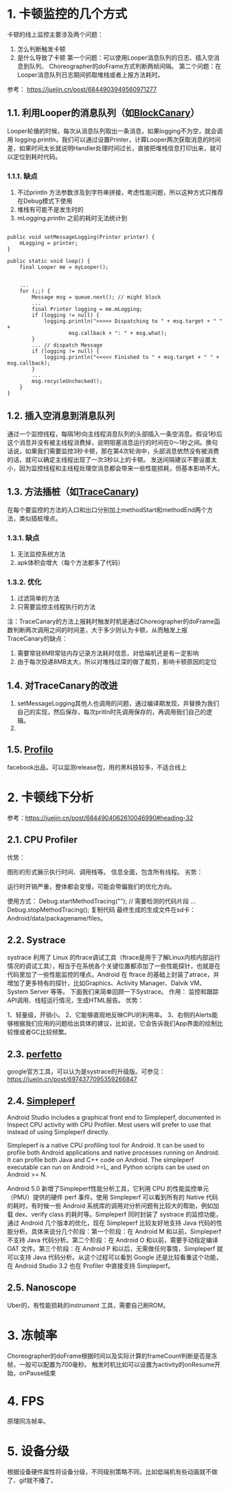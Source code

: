# 1. 卡顿监控的几个方式
卡顿的线上监控主要涉及两个问题：
1. 怎么判断触发卡顿
2. 是什么导致了卡顿
第一个问题：可以使用Looper消息队列的日志、插入空消息到队列、 Choreographer的doFrame方式判断两帧间隔。
第二个问题：在Looper消息队列日志期间抓取堆栈或者上报方法耗时。

参考：
https://juejin.cn/post/6844903949560971277
## 1.1. 利用Looper的消息队列（如[BlockCanary](https://github.com/markzhai/AndroidPerformanceMonitor)）
Looper轮循的时候，每次从消息队列取出一条消息，如果logging不为空，就会调用 logging.println，我们可以通过设置Printer，计算Looper两次获取消息的时间差，如果时间太长就说明Handler处理时间过长，直接把堆栈信息打印出来，就可以定位到耗时代码。
### 1.1.1. 缺点
1. 不过println 方法参数涉及到字符串拼接，考虑性能问题，所以这种方式只推荐在Debug模式下使用
2. 堆栈有可能不是发生时的
3. mLogging.println 之前的耗时无法统计到
```

public void setMessageLogging(Printer printer) {
    mLogging = printer;
}

public static void loop() {
    final Looper me = myLooper();


    ...
    for (;;) {
        Message msg = queue.next(); // might block
        ...
        final Printer logging = me.mLogging;
        if (logging != null) {
            logging.println(">>>>> Dispatching to " + msg.target + " " +
                    msg.callback + ": " + msg.what);
        }
        ... // dispatch Message
        if (logging != null) {
            logging.println("<<<<< Finished to " + msg.target + " " + msg.callback);
        }
        ...
        msg.recycleUnchecked();
    }
}
```
## 1.2. 插入空消息到消息队列
通过一个监控线程，每隔1秒向主线程消息队列的头部插入一条空消息。假设1秒后这个消息并没有被主线程消费掉，说明阻塞消息运行的时间在0～1秒之间。换句话说，如果我们需要监控3秒卡顿，那在第4次轮询中，头部消息依然没有被消费的话，就可以确定主线程出现了一次3秒以上的卡顿。
发送间隔建议不要设置太小，因为监控线程和主线程处理空消息都会带来一些性能损耗，但基本影响不大。

## 1.3. 方法插桩（如[TraceCanary](https://github.com/Tencent/matrix/wiki/Matrix-Android-TraceCanary))
在每个要监控的方法的入口和出口分别加上methodStart和methodEnd两个方法，类似插桩埋点。
### 1.3.1. 缺点
1. 无法监控系统方法
2. apk体积会增大（每个方法都多了代码）
### 1.3.2. 优化
1. 过滤简单的方法
2. 只需要监控主线程执行的方法

注：TraceCanary的方法上报耗时触发时机是通过Choreographer的doFrame函数判断两次调用之间的时间差，大于多少则认为卡顿，从而触发上报
TraceCanary的缺点：
1. 需要常驻8MB常驻内存记录方法耗时信息，对低端机还是有一定影响
2. 由于每次投递8MB太大，所以对堆栈过深的做了裁剪，影响卡顿原因的定位

## 1.4. 对TraceCanary的改进
1. setMessageLogging其他人也调用的问题，通过编译期发现，并替换为我们自己的实现，然后保存，每次pritln时先调用保存的，再调用我们自己的逻辑。
2. 

## 1.5. [Profilo](https://github.com/facebookincubator/profilo)
facebook出品，可以监测release包，用的黑科技较多，不适合线上

# 2. 卡顿线下分析
参考：https://juejin.cn/post/6844904062610046990#heading-32

## 2.1. CPU Profiler
优势：

图形的形式展示执行时间、调用栈等。
信息全面，包含所有线程。
劣势：

运行时开销严重，整体都会变慢，可能会带偏我们的优化方向。

使用方式：
Debug.startMethodTracing("");
// 需要检测的代码片段
...
Debug.stopMethodTracing();
复制代码
最终生成的生成文件在sd卡：Android/data/packagename/files。

## 2.2. Systrace
systrace 利用了 Linux 的ftrace调试工具（ftrace是用于了解Linux内核内部运行情况的调试工具），相当于在系统各个关键位置都添加了一些性能探针，也就是在代码里加了一些性能监控的埋点。Android 在 ftrace 的基础上封装了atrace，并增加了更多特有的探针，比如Graphics、Activity Manager、Dalvik VM、System Server 等等。
下面我们来简单回顾一下Systrace。
作用：
监控和跟踪API调用、线程运行情况，生成HTML报告。
优势：

1、轻量级，开销小。
2、它能够直观地反映CPU的利用率。
3、右侧的Alerts能够根据我们应用的问题给出具体的建议，比如说，它会告诉我们App界面的绘制比较慢或者GC比较频繁。

## 2.3. [perfetto](https://perfetto.dev/docs/)
google官方工具，可以认为是systrace的升级版。可参见：https://juejin.cn/post/6974377095359266847

## 2.4. [Simpleperf](https://android.googlesource.com/platform/system/extras/+/master/simpleperf/doc/README.md)

Android Studio includes a graphical front end to Simpleperf, documented in Inspect CPU activity with CPU Profiler. Most users will prefer to use that instead of using Simpleperf directly.

Simpleperf is a native CPU profiling tool for Android. It can be used to profile both Android applications and native processes running on Android. It can profile both Java and C++ code on Android. The simpleperf executable can run on Android >=L, and Python scripts can be used on Android >= N.

Android 5.0 新增了Simpleperf性能分析工具，它利用 CPU 的性能监控单元（PMU）提供的硬件 perf 事件。使用 Simpleperf 可以看到所有的 Native 代码的耗时，有时候一些 Android 系统库的调用对分析问题有比较大的帮助，例如加载 dex、verify class 的耗时等。Simpleperf 同时封装了 systrace 的监控功能，通过 Android 几个版本的优化，现在 Simpleperf 比较友好地支持 Java 代码的性能分析。具体来说分几个阶段：第一个阶段：在 Android M 和以前，Simpleperf 不支持 Java 代码分析。第二个阶段：在 Android O 和以前，需要手动指定编译 OAT 文件。第三个阶段：在 Android P 和以后，无需做任何事情，Simpleperf 就可以支持 Java 代码分析。从这个过程可以看到 Google 还是比较看重这个功能，在 Android Studio 3.2 也在 Profiler 中直接支持 Simpleperf。

## 2.5. Nanoscope
Uber的，有性能损耗的instrument 工具，需要自己刷ROM。

# 3. 冻帧率
Choreographer的doFrame根据时间以及实际计算的frameCount判断是否是冻帧，一般可以配置为700毫秒。
触发时机比如可以设置为activity的onResume开始，onPause结束

# 4. FPS
原理同冻帧率。

# 5. 设备分级
根据设备硬件属性将设备分级，不同级别策略不同，比如低端机有些动画就不做了、gif就不播了。